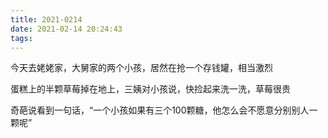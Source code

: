 ```yaml
---
title: 2021-0214
date: 2021-02-14 20:24:43
tags:
---
```


今天去姥姥家，大舅家的两个小孩，居然在抢一个存钱罐，相当激烈

蛋糕上的半颗草莓掉在地上，三姨对小孩说，快捡起来洗一洗，草莓很贵

奇葩说看到一句话，“一个小孩如果有三个100颗糖，他怎么会不愿意分别别人一颗呢”
